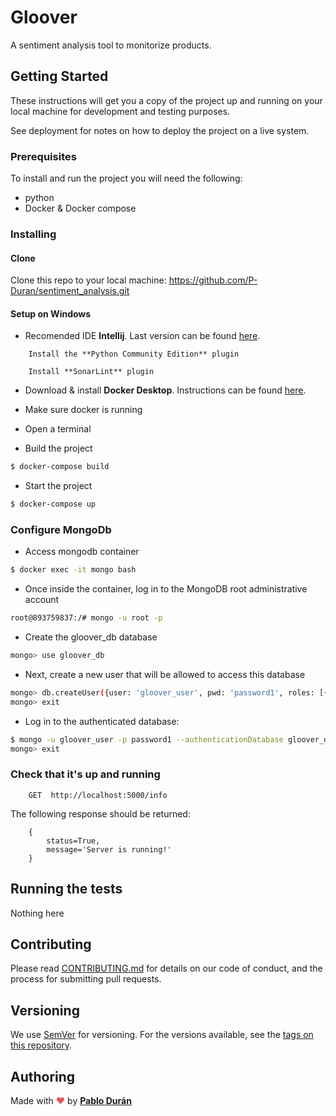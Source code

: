 # Gloover

A sentiment analysis tool to monitorize products.

## Getting Started

These instructions will get you a copy of the project up and running on your local machine for development and testing purposes.

See deployment for notes on how to deploy the project on a live system.

### Prerequisites

To install and run the project you will need the following:

* python
* Docker & Docker compose


### Installing

#### Clone

Clone this repo to your local machine: <https://github.com/P-Duran/sentiment_analysis.git>

#### Setup on Windows

* Recomended IDE **Intellij**. Last version can be found [here](https://www.jetbrains.com/idea/download/).

```
    Install the **Python Community Edition** plugin
```
```
    Install **SonarLint** plugin
```

* Download & install **Docker Desktop**. Instructions can be found [here](https://docs.docker.com/docker-for-windows/install/).
  
* Make sure docker is running
  
* Open a terminal
  
* Build the project
```sh
$ docker-compose build
```
* Start the project
```sh
$ docker-compose up
```

### Configure MongoDb
* Access mongodb container
```sh
$ docker exec -it mongo bash
```
* Once inside the container, log in to the MongoDB root administrative account
```sh
root@893759837:/# mongo -u root -p
```
* Create the gloover_db database
```sh
mongo> use gloover_db
```
* Next, create a new user that will be allowed to access this database
```sh
mongo> db.createUser({user: 'gloover_user', pwd: 'password1', roles: [{role: 'readWrite', db: 'flaskdb'}]})
mongo> exit
```
* Log in to the authenticated database:
```sh
$ mongo -u gloover_user -p password1 --authenticationDatabase gloover_db
mongo> exit
```

### Check that it's up and running
```
    GET  http://localhost:5000/info
```
The following response should be returned:
```
    {
        status=True,
        message='Server is running!'
    }
```


## Running the tests
Nothing here

## Contributing

Please read [CONTRIBUTING.md](CONTRIBUTING.md) for details on our code of conduct, and the process for submitting pull requests.

## Versioning

We use [SemVer](http://semver.org/) for versioning. For the versions available, see the [tags on this repository](https://gitlab.local.corunet.com/jlopez/mntee/-/tags).


## Authoring

Made with <span style="color: #e25555;">&#9829;</span> by [**Pablo Durán**](https://github.com/P-Duran)
